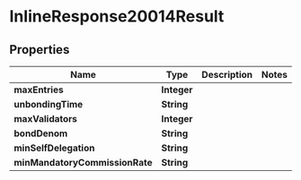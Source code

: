 
# InlineResponse20014Result

## Properties
Name | Type | Description | Notes
------------ | ------------- | ------------- | -------------
**maxEntries** | **Integer** |  | 
**unbondingTime** | **String** |  | 
**maxValidators** | **Integer** |  | 
**bondDenom** | **String** |  | 
**minSelfDelegation** | **String** |  | 
**minMandatoryCommissionRate** | **String** |  | 



